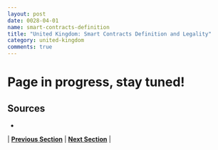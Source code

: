 ```yaml
---
layout: post
date: 0028-04-01
name: smart-contracts-definition
title: "United Kingdom: Smart Contracts Definition and Legality"
category: united-kingdom
comments: true
---
```

# Page in progress, stay tuned!

Sources
-- 
- 


| **[Previous Section]( https://neo-project.github.io/global-blockchain-compliance-hub//united-kingdom/united-kingdom-final-liability.html)** | **[Next Section]( https://neo-project.github.io/global-blockchain-compliance-hub//united-kingdom/united-kingdom-dispute-resolution.html)** |
